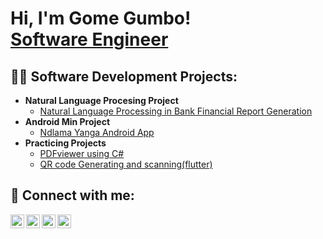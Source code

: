 <h1>Hi, I'm Gome Gumbo! <br/><a href="https://www.linkedin.com/in/gome-gumbo-162441193/">Software Engineer</a></h1>

<h2>👨‍💻 Software Development Projects:</h2>

- <b>Natural Language Procesing Project </b>
  - [Natural Language Processing in Bank Financial Report Generation](https://github.com/GomeGumbo/Natural-Language-Processing-in-Bank-Financial-Report-Generation)
- <b>Android Min Project</b>
  - [Ndlama Yanga Android App](https://github.com/GomeGumbo/Ndlama-Yanga)
- <b>Practicing Projects</b>
  - [PDFviewer using C#](https://github.com/GomeGumbo/PDFviewer-using-Csharp)<b><i></b></i>
  - [QR code Generating and scanning(flutter)](https://github.com/GomeGumbo/PDFviewer-using-Csharp)<b><i></b></i>


<h2> 🤳 Connect with me:</h2>

[<img align="left" alt="JoshMadakor | YouTube" width="22px" src="https://cdn.jsdelivr.net/npm/simple-icons@v3/icons/youtube.svg" />][youtube]
[<img align="left" alt="JoshMadakor | Twitter" width="22px" src="https://cdn.jsdelivr.net/npm/simple-icons@v3/icons/twitter.svg" />][twitter]
[<img align="left" alt="JoshMadakor | LinkedIn" width="22px" src="https://cdn.jsdelivr.net/npm/simple-icons@v3/icons/linkedin.svg" />][linkedin]
[<img align="left" alt="JoshMadakor | Instagram" width="22px" src="https://cdn.jsdelivr.net/npm/simple-icons@v3/icons/instagram.svg" />][instagram]

[twitter]: https://twitter.com/joshmadakor
[youtube]: https://www.youtube.com/c/joshmadakor
[instagram]: https://www.instagram.com/joshmadakor/
[linkedin]: https://linkedin.com/in/joshmadakor

<!--
**joshmadakor1/joshmadakor1** is a ✨ _special_ ✨ repository because its `README.md` (this file) appears on your GitHub profile.

Here are some ideas to get you started:

- 🔭 I’m currently working on ...
- 🌱 I’m currently learning ...
- 👯 I’m looking to collaborate on ...
- 🤔 I’m looking for help with ...
- 💬 Ask me about ...
- 📫 How to reach me: ...
- 😄 Pronouns: ...
- ⚡ Fun fact: ...
-->
